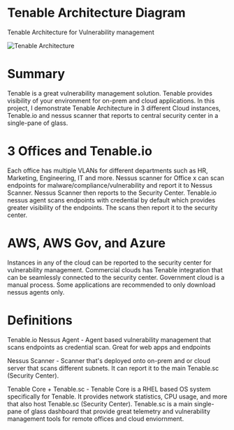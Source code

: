 # Tenable Architecture Diagram
Tenable Architecture for Vulnerability management


![Tenable Architecture](https://user-images.githubusercontent.com/31784131/175198631-1b1dff9b-f316-4669-a929-92f7c42a1590.png)

# Summary
Tenable is a great vulnerability management solution. Tenable provides visibility of your environment for on-prem and cloud applications. In this project, I demonstrate Tenable Architecture in 3 different Cloud instances, Tenable.io and nessus scanner that reports to central security center in a single-pane of glass.

# 3 Offices and Tenable.io
Each office has multiple VLANs for different departments such as HR, Marketing, Engineering, IT and more. Nessus scanner for Office x can scan endpoints for malware/compliance/vulnerability and report it to Nessus Scanner. Nessus Scanner then reports to the Security Center. Tenable.io nessus agent scans endpoints with credential by default which provides greater visibility of the endpoints. The scans then report it to the security center.

# AWS, AWS Gov, and Azure
Instances in any of the cloud can be reported to the security center for vulnerability management. Commercial clouds has Tenable integration that can be seamlessly connected to the security center. Government cloud is a manual process. Some applications are recommended to only download nessus agents only.

# Definitions
Tenable.io Nessus Agent - Agent based vulnerability management that scans endpoints as credential scan. Great for web apps and endpoints

Nessus Scanner - Scanner that's deployed onto on-prem and or cloud server that scans different subnets. It can report it to the main Tenable.sc (Security Center).

Tenable Core + Tenable.sc - Tenable Core is a RHEL based OS system specifically for Tenable. It provides network statistics, CPU usage, and more that also host Tenable.sc (Security Center). Tenable.sc is a main single-pane of glass dashboard that provide great telemetry and vulnerability management tools for remote offices and cloud enviornment.

